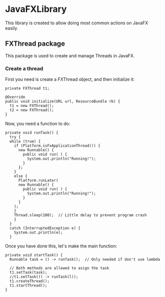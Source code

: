 # JavaFXLibrary

This library is created to allow doing most common actions on JavaFX easily.

## FXThread package

This package is used to create and manage Threads in JavaFX.

### Create a thread
First you need is create a FXThread object, and then initialize it:

```
private FXThread t1;

@Override
public void initialize(URL url, ResourceBundle rb) {
  t1 = new FXThread();
  t2 = new FXThread();
}
```

Now, you need a function to do:

```
private void runTask() {
  try {
  while (true) {
    if (Platform.isFxApplicationThread()) {
      new Runnable() {
        public void run( ) {
          System.out.println("Running!");
        }
      };
    }
    else {
      Platform.runLater(
      new Runnable() {
        public void run( ) {
          System.out.println("Running!");
        }
      }
    );
    }
    Thread.sleep(100);  // Little delay to prevent program crash
    }
  }
  catch (InterruptedException e) {
    System.out.println(e);
  }
```

Once you have done this, let's make the main function:

```
private void startTask() {
  Runnable task = () -> runTask();  // Only needed if don't use lambda

  // Both methods are allowed to asign the task
  t1.setTask(task);
  //t1.setTask(() -> runTask(l));
  t1.createThread();
  t1.startThread();
}
```
